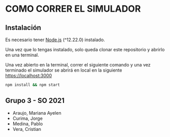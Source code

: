 # COMO CORRER EL SIMULADOR

## Instalación

Es necesario tener [Node.js](https://nodejs.org/en/) (^12.22.0) instalado.

Una vez que lo tengas instalado, solo queda clonar este repositorio y abrirlo en una terminal.

Una vez abierto en la terminal, correr el siguiente comando y una vez terminado el simulador se abrirá en local en la siguiente [https://localhost:3000](https://localhost:3000)

```bash
npm install && npm start
```

## Grupo 3 - SO 2021
- Araujo, Mariana Ayelen
- Curima, Jorge
- Medina, Pablo
- Vera, Cristian
